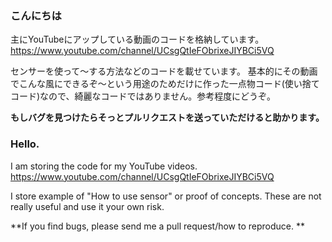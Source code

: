 ### こんにちは

主にYouTubeにアップしている動画のコードを格納しています。
https://www.youtube.com/channel/UCsgQtIeFObrixeJIYBCi5VQ

センサーを使って〜する方法などのコードを載せています。
基本的にその動画でこんな風にできるぞ〜という用途のためだけに作った一点物コード(使い捨てコード)なので、綺麗なコードではありません。参考程度にどうぞ。

**もしバグを見つけたらそっとプルリクエストを送っていただけると助かります。**


### Hello.

I am storing the code for my YouTube videos.
https://www.youtube.com/channel/UCsgQtIeFObrixeJIYBCi5VQ

I store example of "How to use sensor" or proof of concepts.
These are not really useful and use it your own risk.

**If you find bugs, please send me a pull request/how to reproduce. **
